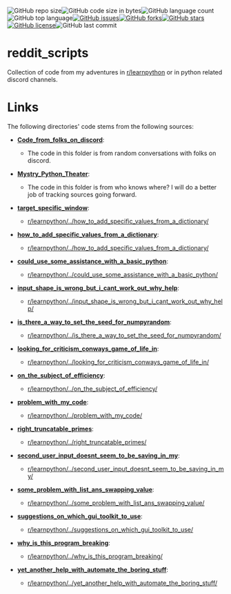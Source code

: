 ![GitHub repo size](https://img.shields.io/github/repo-size/Phillyclause89/reddit_scripts?style=plastic)![GitHub code size in bytes](https://img.shields.io/github/languages/code-size/Phillyclause89/reddit_scripts?style=plastic)![GitHub language count](https://img.shields.io/github/languages/count/Phillyclause89/reddit_scripts?style=plastic)![GitHub top language](https://img.shields.io/github/languages/top/Phillyclause89/reddit_scripts?style=plastic)[![GitHub issues](https://img.shields.io/github/issues/Phillyclause89/reddit_scripts?style=plastic)](https://github.com/Phillyclause89/reddit_scripts/issues)[![GitHub forks](https://img.shields.io/github/forks/Phillyclause89/reddit_scripts?style=plastic)](https://github.com/Phillyclause89/reddit_scripts/network)[![GitHub stars](https://img.shields.io/github/stars/Phillyclause89/reddit_scripts?style=plastic)](https://github.com/Phillyclause89/reddit_scripts/stargazers)[![GitHub license](https://img.shields.io/github/license/Phillyclause89/reddit_scripts?style=plastic)](https://github.com/Phillyclause89/reddit_scripts/blob/master/LICENSE)![GitHub last commit](https://img.shields.io/github/last-commit/Phillyclause89/reddit_scripts?style=plastic)



# reddit_scripts
 Collection of code from my adventures in [r/learnpython](https://www.reddit.com/r/learnpython/) or in python related discord channels.
 
# Links
 The following directories' code stems from the following sources:
  * [**Code_from_folks_on_discord**](https://github.com/Phillyclause89/reddit_scripts/tree/master/Code_from_folks_on_discord): 
     * The code in this folder is from random conversations with folks on discord.
  
  * [**Mystry_Python_Theater**](https://github.com/Phillyclause89/reddit_scripts/tree/master/Mystry_Python_Theater): 
     * The code in this folder is from who knows where? I will do a better job of tracking sources going forward.
  
  * [**target_specific_window**](https://github.com/Phillyclause89/reddit_scripts/tree/master/target_specific_window): 
     * [r/learnpython/../how_to_add_specific_values_from_a_dictionary/](https://www.reddit.com/r/learnpython/comments/e8u1b6/target_specific_window/)
  
  * [**how_to_add_specific_values_from_a_dictionary**](https://github.com/Phillyclause89/reddit_scripts/tree/master/how_to_add_specific_values_from_a_dictionary): 
     * [r/learnpython/../how_to_add_specific_values_from_a_dictionary/](https://www.reddit.com/r/learnpython/comments/e8me3f/how_to_add_specific_values_from_a_dictionary/)
  
  * [**could_use_some_assistance_with_a_basic_python**](https://github.com/Phillyclause89/reddit_scripts/tree/master/could_use_some_assistance_with_a_basic_python): 
     * [r/learnpython/../could_use_some_assistance_with_a_basic_python/](https://www.reddit.com/r/learnpython/comments/e4tg67/could_use_some_assistance_with_a_basic_python/)
  
  * [**input_shape_is_wrong_but_i_cant_work_out_why_help**](https://github.com/Phillyclause89/reddit_scripts/tree/master/input_shape_is_wrong_but_i_cant_work_out_why_help): 
     * [r/learnpython/../input_shape_is_wrong_but_i_cant_work_out_why_help/](https://www.reddit.com/r/learnpython/comments/dz64kt/input_shape_is_wrong_but_i_cant_work_out_why_help/)
  
  * [**is_there_a_way_to_set_the_seed_for_numpyrandom**](https://github.com/Phillyclause89/reddit_scripts/tree/master/is_there_a_way_to_set_the_seed_for_numpyrandom):
     * [r/learnpython/../is_there_a_way_to_set_the_seed_for_numpyrandom/](https://www.reddit.com/r/learnpython/comments/du4f22/is_there_a_way_to_set_the_seed_for_numpyrandom/)
  
  * [**looking_for_criticism_conways_game_of_life_in**](https://github.com/Phillyclause89/reddit_scripts/tree/master/looking_for_criticism_conways_game_of_life_in):
     * [r/learnpython/../looking_for_criticism_conways_game_of_life_in/](https://www.reddit.com/r/learnpython/comments/e5ag24/looking_for_criticism_conways_game_of_life_in/)
  
  * [**on_the_subject_of_efficiency**](https://github.com/Phillyclause89/reddit_scripts/tree/master/on_the_subject_of_efficiency):
     * [r/learnpython/../on_the_subject_of_efficiency/](https://www.reddit.com/r/learnpython/comments/dtpn9x/on_the_subject_of_efficiency/)
  
  * [**problem_with_my_code**](https://github.com/Phillyclause89/reddit_scripts/tree/master/problem_with_my_code):
     * [r/learnpython/../problem_with_my_code/](https://www.reddit.com/r/learnpython/comments/dqdqzu/problem_with_my_code/)
  
  * [**right_truncatable_primes**](https://github.com/Phillyclause89/reddit_scripts/tree/master/right_truncatable_primes):
     * [r/learnpython/../right_truncatable_primes/](https://www.reddit.com/r/learnpython/comments/e4niv0/right_truncatable_primes/)
  
  * [**second_user_input_doesnt_seem_to_be_saving_in_my**](https://github.com/Phillyclause89/reddit_scripts/tree/master/second_user_input_doesnt_seem_to_be_saving_in_my):
     * [r/learnpython/../second_user_input_doesnt_seem_to_be_saving_in_my/](https://www.reddit.com/r/learnpython/comments/e4otmh/second_user_input_doesnt_seem_to_be_saving_in_my/)
  
  * [**some_problem_with_list_ans_swapping_value**](https://github.com/Phillyclause89/reddit_scripts/tree/master/some_problem_with_list_ans_swapping_value):
     * [r/learnpython/../some_problem_with_list_ans_swapping_value/](https://www.reddit.com/r/learnpython/comments/e2nyut/some_problem_with_list_ans_swapping_value/)
  
  * [**suggestions_on_which_gui_toolkit_to_use**](https://github.com/Phillyclause89/reddit_scripts/tree/master/suggestions_on_which_gui_toolkit_to_use):
     * [r/learnpython/../suggestions_on_which_gui_toolkit_to_use/](https://www.reddit.com/r/learnpython/comments/e5qw6m/suggestions_on_which_gui_toolkit_to_use/)
  
  * [**why_is_this_program_breaking**](https://github.com/Phillyclause89/reddit_scripts/tree/master/why_is_this_program_breaking):
     * [r/learnpython/../why_is_this_program_breaking/](https://www.reddit.com/r/learnpython/comments/dqnptq/why_is_this_program_breaking/)
  
  * [**yet_another_help_with_automate_the_boring_stuff**](https://github.com/Phillyclause89/reddit_scripts/tree/master/yet_another_help_with_automate_the_boring_stuff):
     * [r/learnpython/../yet_another_help_with_automate_the_boring_stuff/](https://www.reddit.com/r/learnpython/comments/d2ikcl/yet_another_help_with_automate_the_boring_stuff/)
  
